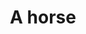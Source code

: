 ---
pid: WS157
title: A horse
location_transcription: Washington Square
zipcode: '19147'
outside_phl: 
neighborhood: Queen Village,Bella Vista,Pennsport,Italian Market
age: '38'
age_range: 30-39
instagram: 
image_file_name: WS_157.jpg
proposal_transcription: A horse (without a general on it) who fought and died for
  our country
topic: Animals
topic_summary: '0'
type: Memorial
keywords_other: Country, History
credit: 
image_labels: 
twitter: 
facebook: 
permalink: "/monuments/ws157/"
layout: item-page
---